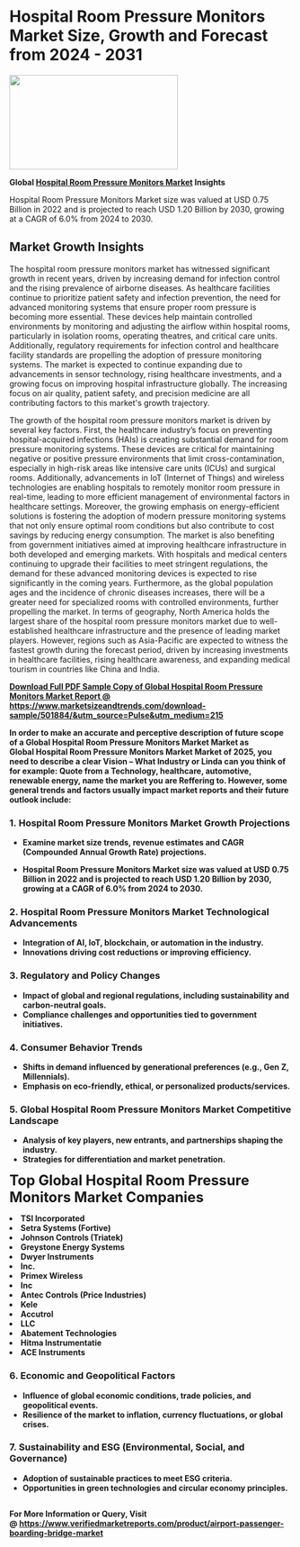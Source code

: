 <H1>Hospital Room Pressure Monitors Market Size, Growth and Forecast from 2024 - 2031</H1><img class="aligncenter size-medium wp-image-584254" src="https://thirdeyenews.in/wp-content/uploads/2024/09/Global-Market-Research-300x168.jpeg" alt="" width="300" height="168" /><p><strong>Global&nbsp;<a href="https://www.marketsizeandtrends.com/download-sample/501884/&amp;utm_source=Pulse&amp;utm_medium=215">Hospital Room Pressure Monitors Market</a> Insights</strong></p><p>Hospital Room Pressure Monitors Market size was valued at USD 0.75 Billion in 2022 and is projected to reach USD 1.20 Billion by 2030, growing at a CAGR of 6.0% from 2024 to 2030.</p><p><h2>Market Growth Insights</h2> <p>The hospital room pressure monitors market has witnessed significant growth in recent years, driven by increasing demand for infection control and the rising prevalence of airborne diseases. As healthcare facilities continue to prioritize patient safety and infection prevention, the need for advanced monitoring systems that ensure proper room pressure is becoming more essential. These devices help maintain controlled environments by monitoring and adjusting the airflow within hospital rooms, particularly in isolation rooms, operating theatres, and critical care units. Additionally, regulatory requirements for infection control and healthcare facility standards are propelling the adoption of pressure monitoring systems. The market is expected to continue expanding due to advancements in sensor technology, rising healthcare investments, and a growing focus on improving hospital infrastructure globally. The increasing focus on air quality, patient safety, and precision medicine are all contributing factors to this market's growth trajectory.</p> <p><strong><a href="#"></a></strong></p> <p>The growth of the hospital room pressure monitors market is driven by several key factors. First, the healthcare industry’s focus on preventing hospital-acquired infections (HAIs) is creating substantial demand for room pressure monitoring systems. These devices are critical for maintaining negative or positive pressure environments that limit cross-contamination, especially in high-risk areas like intensive care units (ICUs) and surgical rooms. Additionally, advancements in IoT (Internet of Things) and wireless technologies are enabling hospitals to remotely monitor room pressure in real-time, leading to more efficient management of environmental factors in healthcare settings. Moreover, the growing emphasis on energy-efficient solutions is fostering the adoption of modern pressure monitoring systems that not only ensure optimal room conditions but also contribute to cost savings by reducing energy consumption. The market is also benefiting from government initiatives aimed at improving healthcare infrastructure in both developed and emerging markets. With hospitals and medical centers continuing to upgrade their facilities to meet stringent regulations, the demand for these advanced monitoring devices is expected to rise significantly in the coming years. Furthermore, as the global population ages and the incidence of chronic diseases increases, there will be a greater need for specialized rooms with controlled environments, further propelling the market. In terms of geography, North America holds the largest share of the hospital room pressure monitors market due to well-established healthcare infrastructure and the presence of leading market players. However, regions such as Asia-Pacific are expected to witness the fastest growth during the forecast period, driven by increasing investments in healthcare facilities, rising healthcare awareness, and expanding medical tourism in countries like China and India.</p> <p><strong><a href="#"></p><p><span class=""><strong>Download Full PDF Sample Copy of Global Hospital Room Pressure Monitors Market Report</strong> @ <a href="https://www.marketsizeandtrends.com/download-sample/501884/&amp;utm_source=Pulse&amp;utm_medium=215" target="_blank">https://www.marketsizeandtrends.com/download-sample/501884/&amp;utm_source=Pulse&amp;utm_medium=215</a></span></p><p>In order to make an accurate and perceptive description of future scope of a Global&nbsp;Hospital Room Pressure Monitors Market Market as Global&nbsp;Hospital Room Pressure Monitors Market Market of 2025, you need to describe a clear Vision &ndash; What Industry or Linda can you think of for example: Quote from a Technology, healthcare, automotive, renewable energy, name the market you are Reffering to. However, some general trends and factors usually impact market reports and their future outlook include:</p><h3>1.&nbsp;<strong>Hospital Room Pressure Monitors Market Growth Projections</strong></h3><ul><li>Examine market size trends, revenue estimates and CAGR (Compounded Annual Growth Rate) projections.</li><li><p>Hospital Room Pressure Monitors Market size was valued at USD 0.75 Billion in 2022 and is projected to reach USD 1.20 Billion by 2030, growing at a CAGR of 6.0% from 2024 to 2030.</p></li></ul><h3>2.&nbsp;<strong>Hospital Room Pressure Monitors Market Technological Advancements</strong></h3><ul><li>Integration of AI, IoT, blockchain, or automation in the industry.</li><li>Innovations driving cost reductions or improving efficiency.</li></ul><h3>3.&nbsp;<strong>Regulatory and Policy Changes</strong></h3><ul><li>Impact of global and regional regulations, including sustainability and carbon-neutral goals.</li><li>Compliance challenges and opportunities tied to government initiatives.</li></ul><h3>4.&nbsp;<strong>Consumer Behavior Trends</strong></h3><ul><li>Shifts in demand influenced by generational preferences (e.g., Gen Z, Millennials).</li><li>Emphasis on eco-friendly, ethical, or personalized products/services.</li></ul><h3>5.&nbsp;<strong>Global Hospital Room Pressure Monitors Market Competitive Landscape</strong></h3><ul><li>Analysis of key players, new entrants, and partnerships shaping the industry.</li><li>Strategies for differentiation and market penetration.</li></ul><p data-pm-slice="1 1 []"><span style="color: inherit; font-family: inherit; font-size: 25px;">Top Global Hospital Room Pressure Monitors Market Companies</span></p><div class="" data-test-id=""><p><li>TSI Incorporated</li><li> Setra Systems (Fortive)</li><li> Johnson Controls (Triatek)</li><li> Greystone Energy Systems</li><li> Dwyer Instruments</li><li> Inc.</li><li> Primex Wireless</li><li> Inc</li><li> Antec Controls (Price Industries)</li><li> Kele</li><li> Accutrol</li><li> LLC</li><li> Abatement Technologies</li><li> Hitma Instrumentatie</li><li> ACE Instruments</li></p></div><h3>6.&nbsp;<strong>Economic and Geopolitical Factors</strong></h3><ul><li>Influence of global economic conditions, trade policies, and geopolitical events.</li><li>Resilience of the market to inflation, currency fluctuations, or global crises.</li></ul><h3>7.&nbsp;<strong>Sustainability and ESG (Environmental, Social, and Governance)</strong></h3><ul><li>Adoption of sustainable practices to meet ESG criteria.</li><li>Opportunities in green technologies and circular economy principles.</li></ul><h2><strong style="font-size: 14px;">For More Information or Query, Visit @&nbsp;</strong><a style="background-color: #ffffff; font-size: 14px;" href="https://www.marketsizeandtrends.com/report/hospital-room-pressure-monitors-market/" target="_blank">https://www.verifiedmarketreports.com/product/airport-passenger-boarding-bridge-market</a></h2>
